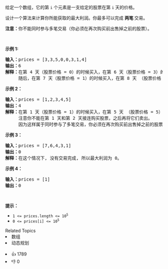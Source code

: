 <p>给定一个数组，它的第<em> </em><code>i</code> 个元素是一支给定的股票在第 <code>i</code><em> </em>天的价格。</p>

<p>设计一个算法来计算你所能获取的最大利润。你最多可以完成&nbsp;<strong>两笔&nbsp;</strong>交易。</p>

<p><strong>注意：</strong>你不能同时参与多笔交易（你必须在再次购买前出售掉之前的股票）。</p>

<p>&nbsp;</p>

<p><strong>示例&nbsp;1:</strong></p>

<pre>
<strong>输入：</strong>prices = [3,3,5,0,0,3,1,4]
<strong>输出：</strong>6
<strong>解释：</strong>在第 4 天（股票价格 = 0）的时候买入，在第 6 天（股票价格 = 3）的时候卖出，这笔交易所能获得利润 = 3-0 = 3 。
&nbsp;    随后，在第 7 天（股票价格 = 1）的时候买入，在第 8 天 （股票价格 = 4）的时候卖出，这笔交易所能获得利润 = 4-1 = 3 。</pre>

<p><strong>示例 2：</strong></p>

<pre>
<strong>输入：</strong>prices = [1,2,3,4,5]
<strong>输出：</strong>4
<strong>解释：</strong>在第 1 天（股票价格 = 1）的时候买入，在第 5 天 （股票价格 = 5）的时候卖出, 这笔交易所能获得利润 = 5-1 = 4 。 &nbsp; 
&nbsp;    注意你不能在第 1 天和第 2 天接连购买股票，之后再将它们卖出。 &nbsp; 
&nbsp;    因为这样属于同时参与了多笔交易，你必须在再次购买前出售掉之前的股票。
</pre>

<p><strong>示例 3：</strong></p>

<pre>
<strong>输入：</strong>prices = [7,6,4,3,1] 
<strong>输出：</strong>0 
<strong>解释：</strong>在这个情况下, 没有交易完成, 所以最大利润为 0。</pre>

<p><strong>示例 4：</strong></p>

<pre>
<strong>输入：</strong>prices = [1]
<strong>输出：</strong>0
</pre>

<p>&nbsp;</p>

<p><strong>提示：</strong></p>

<ul> 
 <li><code>1 &lt;=&nbsp;prices.length &lt;= 10<sup>5</sup></code></li> 
 <li><code>0 &lt;=&nbsp;prices[i] &lt;=&nbsp;10<sup>5</sup></code></li> 
</ul>

<div><div>Related Topics</div><div><li>数组</li><li>动态规划</li></div></div><br><div><li>👍 1789</li><li>👎 0</li></div>